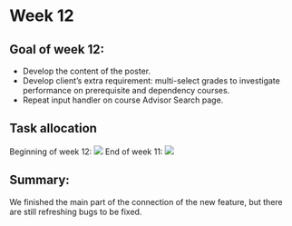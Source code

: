 # Week 12

## Goal of week 12: 
- Develop the content of the poster.
- Develop client’s extra requirement: multi-select grades to investigate performance on prerequisite and dependency courses.
- Repeat input handler on course Advisor Search page.
## Task allocation
Beginning of week 12:
![](https://github.cs.adelaide.edu.au/MCI-projects-2022/Team-05/blob/master/Week-12/task-image/Screen%20Shot%202022-06-07%20at%2015.13.55.png)
End of week 11:
![](https://github.cs.adelaide.edu.au/MCI-projects-2022/Team-05/blob/master/Week-12/task-image/Screen%20Shot%202022-06-07%20at%2015.19.12.png)
## Summary:
We finished the main part of the connection of the new feature, but there are still refreshing bugs to be fixed.
